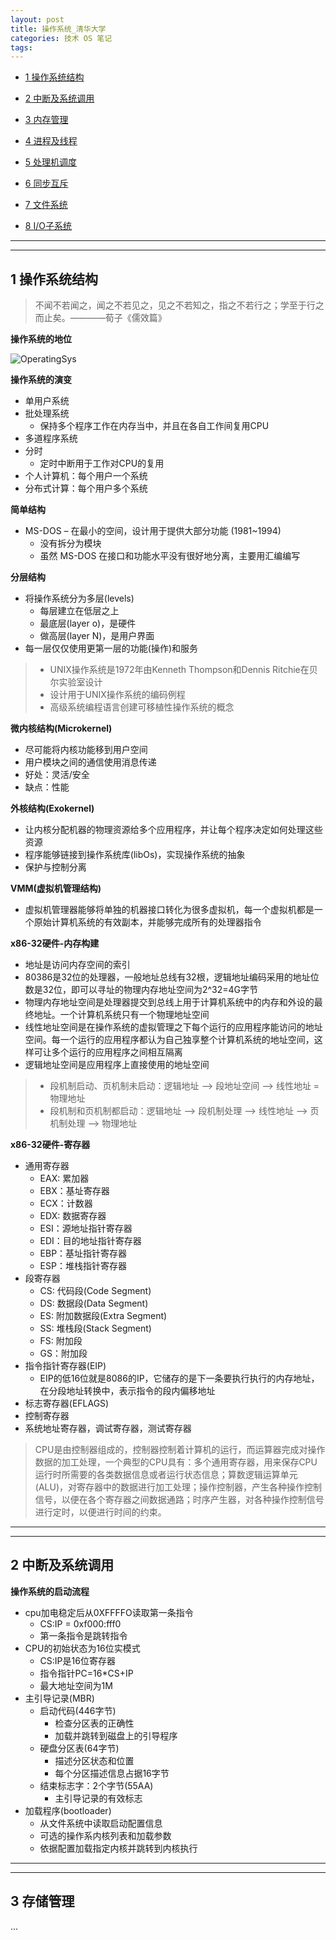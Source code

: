 ```yaml
---
layout: post
title: 操作系统_清华大学
categories: 技术 OS 笔记
tags: 
---
```


* [1 操作系统结构](#1)

* [2 中断及系统调用](#2)

* [3 内存管理](#3)

* [4 进程及线程](#4)

* [5 处理机调度](#5)

* [6 同步互斥](#6)

* [7 文件系统](#7)

* [8 I/O子系统](#8)

***

***

<h2 id="1">1 操作系统结构</h2> 

> 不闻不若闻之，闻之不若见之，见之不若知之，指之不若行之；学至于行之而止矣。————荀子《儒效篇》

**操作系统的地位**

![OperatingSys](http://fengmengzhao.github.io/source_htmls/images/OperatingSys.png)

**操作系统的演变**

- 单用户系统
- 批处理系统
	+ 保持多个程序工作在内存当中，并且在各自工作间复用CPU
- 多道程序系统
- 分时
	+ 定时中断用于工作对CPU的复用
- 个人计算机：每个用户一个系统
- 分布式计算：每个用户多个系统

**简单结构**

- MS-DOS – 在最小的空间，设计用于提供大部分功能 (1981~1994)
	+ 没有拆分为模块
	+ 虽然 MS-DOS 在接口和功能水平没有很好地分离，主要用汇编编写

**分层结构**

- 将操作系统分为多层(levels)
	+ 每层建立在低层之上
	+ 最底层(layer o)，是硬件
	+ 做高层(layer N)，是用户界面
- 每一层仅仅使用更第一层的功能(操作)和服务

> - UNIX操作系统是1972年由Kenneth Thompson和Dennis Ritchie在贝尔实验室设计
> - 设计用于UNIX操作系统的编码例程
> - 高级系统编程语言创建可移植性操作系统的概念

**微内核结构(Microkernel)**

- 尽可能将内核功能移到用户空间
- 用户模块之间的通信使用消息传递
- 好处：灵活/安全
- 缺点：性能

**外核结构(Exokernel)**

- 让内核分配机器的物理资源给多个应用程序，并让每个程序决定如何处理这些资源
- 程序能够链接到操作系统库(libOs)，实现操作系统的抽象
- 保护与控制分离

**VMM(虚拟机管理结构)**

- 虚拟机管理器能够将单独的机器接口转化为很多虚拟机，每一个虚拟机都是一个原始计算机系统的有效副本，并能够完成所有的处理器指令

**x86-32硬件-内存构建**

- 地址是访问内存空间的索引
- 80386是32位的处理器，一般地址总线有32根，逻辑地址编码采用的地址位数是32位，即可以寻址的物理内存地址空间为2^32=4G字节
- 物理内存地址空间是处理器提交到总线上用于计算机系统中的内存和外设的最终地址。一个计算机系统只有一个物理地址空间
- 线性地址空间是在操作系统的虚拟管理之下每个运行的应用程序能访问的地址空间。每一个运行的应用程序都认为自己独享整个计算机系统的地址空间，这样可让多个运行的应用程序之间相互隔离
- 逻辑地址空间是应用程序上直接使用的地址空间

> - 段机制启动、页机制未启动：逻辑地址 --> 段地址空间 --> 线性地址 = 物理地址
> - 段机制和页机制都启动：逻辑地址 --> 段机制处理 --> 线性地址 --> 页机制处理 --> 物理地址

**x86-32硬件-寄存器**

- 通用寄存器
	+ EAX: 累加器
	+ EBX：基址寄存器
	+ ECX：计数器
	+ EDX: 数据寄存器
	+ ESI：源地址指针寄存器
	+ EDI：目的地址指针寄存器
	+ EBP：基址指针寄存器
	+ ESP：堆栈指针寄存器
- 段寄存器
	+ CS: 代码段(Code Segment)
	+ DS: 数据段(Data Segment)
	+ ES: 附加数据段(Extra Segment)
	+ SS: 堆栈段(Stack Segment)
	+ FS: 附加段
	+ GS：附加段
- 指令指针寄存器(EIP)
	+ EIP的低16位就是8086的IP，它储存的是下一条要执行执行的内存地址，在分段地址转换中，表示指令的段内偏移地址
- 标志寄存器(EFLAGS)
- 控制寄存器
- 系统地址寄存器，调试寄存器，测试寄存器

> CPU是由控制器组成的，控制器控制着计算机的运行，而运算器完成对操作数据的加工处理，一个典型的CPU具有：多个通用寄存器，用来保存CPU运行时所需要的各类数据信息或者运行状态信息；算数逻辑运算单元(ALU)，对寄存器中的数据进行加工处理；操作控制器，产生各种操作控制信号，以便在各个寄存器之间数据通路；时序产生器，对各种操作控制信号进行定时，以便进行时间的约束。

***

***

<h2 id="2">2 中断及系统调用</h2>

**操作系统的启动流程**

- cpu加电稳定后从0XFFFFO读取第一条指令
	+ CS:IP = 0xf000:fff0
	+ 第一条指令是跳转指令
- CPU的初始状态为16位实模式
	+ CS:IP是16位寄存器
	+ 指令指针PC=16*CS+IP
	+ 最大地址空间为1M
- 主引导记录(MBR)
	+ 启动代码(446字节)
		* 检查分区表的正确性
		* 加载并跳转到磁盘上的引导程序
	+ 硬盘分区表(64字节)
		* 描述分区状态和位置
		* 每个分区描述信息占据16字节
	+ 结束标志字：2个字节(55AA)
		* 主引导记录的有效标志
- 加载程序(bootloader)
	+ 从文件系统中读取启动配置信息
	+ 可选的操作系内核列表和加载参数
	+ 依据配置加载指定内核并跳转到内核执行

***

***


<h2 id="3">3 存储管理</h2>

...
